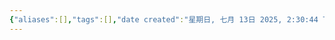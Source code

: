 ```yaml
---
{"aliases":[],"tags":[],"date created":"星期日, 七月 13日 2025, 2:30:44 下午","date modified":"星期日, 七月 13日 2025, 2:46:00 下午","dg-publish":true,"permalink":"///","dg-home":null,"dgPassFrontmatter":true}
---
```


